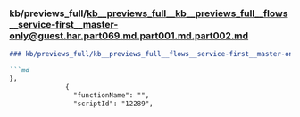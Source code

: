 ### kb/previews_full/kb__previews_full__kb__previews_full__flows__service-first__master-only@guest.har.part069.md.part001.md.part002.md

```md
### kb/previews_full/kb__previews_full__flows__service-first__master-only@guest.har.part069.md.part001.md (part 002)

```md
},
              {
                "functionName": "",
                "scriptId": "12289",
  
```

```

```
